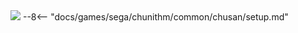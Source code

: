 <img class="header-logo" src="/img/sega/chunithm/verse/logo.webp">
--8<-- "docs/games/sega/chunithm/common/chusan/setup.md"